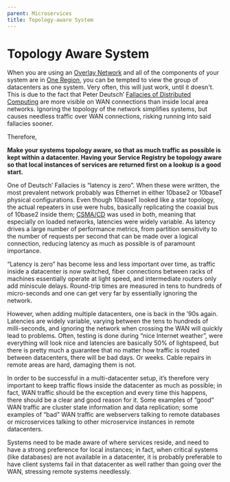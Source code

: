 ```yaml
---
parent: Microservices
title: Topology-aware System
---
```

Topology Aware System
===

When you are using an [Overlay Network](../Cloud-Native-DevOps/Overlay-Network.md) and all of the components of your system are in [One Region](../Cloud-Native-DevOps/One-Coast.md), you can be tempted to view the group of datacenters as one system. Very often, this will just work, until it doesn't.  This is due to the fact that Peter Deutsch’ [Fallacies of Distributed Computing](https://en.wikipedia.org/wiki/Fallacies_of_distributed_computing) are more visible on WAN connections than inside local area networks. Ignoring the topology of the network simplifies systems, but causes needless traffic over WAN connections, risking running into said fallacies sooner.

Therefore,

**Make your systems topology aware, so that as much traffic as possible is kept within a datacenter. Having your Service Registry be topology aware so that local instances of services are returned first on a lookup is a good start.**

One of Deutsch’ Fallacies is “latency is zero”. When these were written, the most prevalent network probably was Ethernet in either 10base2 or 10baseT physical configurations. Even though 10baseT looked like a star topology, the actual repeaters in use were hubs, basically replicating the coaxial bus of 10base2 inside them; [CSMA/CD](https://en.wikipedia.org/wiki/Carrier-sense_multiple_access_with_collision_detection) was used in both, meaning that especially on loaded networks, latencies were widely variable. As latency drives a large number of performance metrics, from partition sensitivity to the number of requests per second that can be made over a logical connection, reducing latency as much as possible is of paramount importance.

“Latency is zero” has become less and less important over time, as traffic inside a datacenter is now switched, fiber connections between racks of machines essentially operate at light speed, and intermediate routers only add miniscule delays. Round-trip times are measured in tens to hundreds of micro-seconds and one can get very far by essentially ignoring the network.

However, when adding multiple datacenters, one is back in the ’90s again. Latencies are widely variable, varying between the tens to hundreds of milli-seconds, and ignoring the network when crossing the WAN will quickly lead to problems. Often, testing is done during “nice Internet weather”, were everything will look nice and latencies are basically 50% of lightspeed, but there is pretty much a guarantee that no matter how traffic is routed between datacenters, there will be bad days. Or weeks. Cable repairs in remote areas are hard, damaging them is not.

In order to be successful in a multi-datacenter setup, it’s therefore very important to keep traffic flows inside the datacenter as much as possible; in fact, WAN traffic should be the exception and every time this happens, there should be a clear and good reason for it. Some examples of “good” WAN traffic are cluster state information and data replication; some examples of “bad” WAN traffic are webservers talking to remote databases or microservices talking to other microservice instances in remote datacenters.

Systems need to be made aware of where services reside, and need to have a strong preference for local instances; in fact, when critical systems (like databases) are not available in a datacenter, it is probably preferable to have client systems fail in that datacenter as well rather than going over the WAN, stressing remote systems needlessly.
